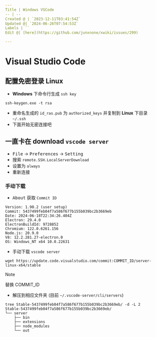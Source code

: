 ```yaml
---
Title | Windows VSCode
-- | --
Created @ | `2023-12-11T03:41:54Z`
Updated @| `2024-06-26T07:54:53Z`
Labels | ``
Edit @| [here](https://github.com/junxnone/xwiki/issues/299)

---
```

# Visual Studio Code

## 配置免密登录 Linux
- **Windows** 下命令行生成 `ssh key`

```
ssh-keygen.exe -t rsa
```
- 重命名生成的 `id_ras.pub` 为 `authorized_keys` 并复制到 **Linux** 下目录 `~/.ssh`
- 下面开始无密连接吧

## 一直卡在 download `vscode server`
- <kbd>File</kbd> -> <kbd>Preferences</kbd> -> <kbd>Setting</kbd>
- 搜索 `remote.SSH.LocalServerDownload`
- 设置为 `always`
- 重新连接

### 手动下载

- <kbd>About</kbd> 获取 `Commit ID`

```
Version: 1.90.2 (user setup)
Commit: 5437499feb04f7a586f677b155b039bc2b3669eb
Date: 2024-06-18T22:34:26.404Z
Electron: 29.4.0
ElectronBuildId: 9728852
Chromium: 122.0.6261.156
Node.js: 20.9.0
V8: 12.2.281.27-electron.0
OS: Windows_NT x64 10.0.22631
```

- 手动下载 `vscode server`

```
wget https://update.code.visualstudio.com/commit:COMMIT_ID/server-linux-x64/stable
```
> [!NOTE]
> 替换 COMMIT_ID

- 解压到相应文件夹 (目前 `~/.vscode-server/cli/servers`)

```
tree Stable-5437499feb04f7a586f677b155b039bc2b3669eb/ -d -L 2
Stable-5437499feb04f7a586f677b155b039bc2b3669eb/
└── server
    ├── bin
    ├── extensions
    ├── node_modules
    └── out
```





